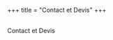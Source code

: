 +++
title = "Contact et Devis"
+++
<br />
 <br />
   <div class="title-01 uppercase">
    <a>Contact et Devis</a>
  </div>




